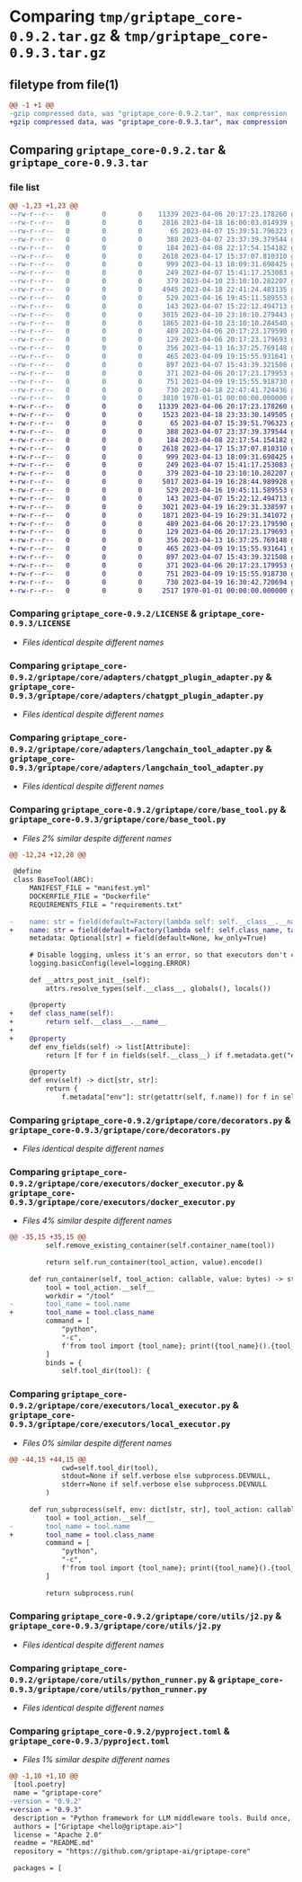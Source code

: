 # Comparing `tmp/griptape_core-0.9.2.tar.gz` & `tmp/griptape_core-0.9.3.tar.gz`

## filetype from file(1)

```diff
@@ -1 +1 @@
-gzip compressed data, was "griptape_core-0.9.2.tar", max compression
+gzip compressed data, was "griptape_core-0.9.3.tar", max compression
```

## Comparing `griptape_core-0.9.2.tar` & `griptape_core-0.9.3.tar`

### file list

```diff
@@ -1,23 +1,23 @@
--rw-r--r--   0        0        0    11339 2023-04-06 20:17:23.178260 griptape_core-0.9.2/LICENSE
--rw-r--r--   0        0        0     2816 2023-04-18 16:00:03.014939 griptape_core-0.9.2/README.md
--rw-r--r--   0        0        0       65 2023-04-07 15:39:51.796323 griptape_core-0.9.2/griptape/__init__.py
--rw-r--r--   0        0        0      388 2023-04-07 23:37:39.379544 griptape_core-0.9.2/griptape/core/__init__.py
--rw-r--r--   0        0        0      184 2023-04-08 22:17:54.154182 griptape_core-0.9.2/griptape/core/adapters/__init__.py
--rw-r--r--   0        0        0     2618 2023-04-17 15:37:07.810310 griptape_core-0.9.2/griptape/core/adapters/chatgpt_plugin_adapter.py
--rw-r--r--   0        0        0      999 2023-04-13 18:09:31.698425 griptape_core-0.9.2/griptape/core/adapters/langchain_tool_adapter.py
--rw-r--r--   0        0        0      249 2023-04-07 15:41:17.253083 griptape_core-0.9.2/griptape/core/base_adapter.py
--rw-r--r--   0        0        0      379 2023-04-10 23:10:10.282207 griptape_core-0.9.2/griptape/core/base_executor.py
--rw-r--r--   0        0        0     4945 2023-04-18 22:41:24.483135 griptape_core-0.9.2/griptape/core/base_tool.py
--rw-r--r--   0        0        0      529 2023-04-16 19:45:11.589553 griptape_core-0.9.2/griptape/core/decorators.py
--rw-r--r--   0        0        0      143 2023-04-07 15:22:12.494713 griptape_core-0.9.2/griptape/core/executors/__init__.py
--rw-r--r--   0        0        0     3015 2023-04-10 23:10:10.279443 griptape_core-0.9.2/griptape/core/executors/docker_executor.py
--rw-r--r--   0        0        0     1865 2023-04-10 23:10:10.284540 griptape_core-0.9.2/griptape/core/executors/local_executor.py
--rw-r--r--   0        0        0      489 2023-04-06 20:17:23.179590 griptape_core-0.9.2/griptape/core/resources/chatgpt_plugin_adapter/ai-plugin.json.j2
--rw-r--r--   0        0        0      129 2023-04-06 20:17:23.179693 griptape_core-0.9.2/griptape/core/resources/docker_executor/Dockerfile
--rw-r--r--   0        0        0      356 2023-04-13 16:37:25.769148 griptape_core-0.9.2/griptape/core/utils/__init__.py
--rw-r--r--   0        0        0      465 2023-04-09 19:15:55.931641 griptape_core-0.9.2/griptape/core/utils/command_runner.py
--rw-r--r--   0        0        0      897 2023-04-07 15:43:39.321508 griptape_core-0.9.2/griptape/core/utils/j2.py
--rw-r--r--   0        0        0      371 2023-04-06 20:17:23.179953 griptape_core-0.9.2/griptape/core/utils/manifest_validator.py
--rw-r--r--   0        0        0      751 2023-04-09 19:15:55.918730 griptape_core-0.9.2/griptape/core/utils/python_runner.py
--rw-r--r--   0        0        0      730 2023-04-18 22:47:41.724436 griptape_core-0.9.2/pyproject.toml
--rw-r--r--   0        0        0     3810 1970-01-01 00:00:00.000000 griptape_core-0.9.2/PKG-INFO
+-rw-r--r--   0        0        0    11339 2023-04-06 20:17:23.178260 griptape_core-0.9.3/LICENSE
+-rw-r--r--   0        0        0     1523 2023-04-18 23:33:30.149505 griptape_core-0.9.3/README.md
+-rw-r--r--   0        0        0       65 2023-04-07 15:39:51.796323 griptape_core-0.9.3/griptape/__init__.py
+-rw-r--r--   0        0        0      388 2023-04-07 23:37:39.379544 griptape_core-0.9.3/griptape/core/__init__.py
+-rw-r--r--   0        0        0      184 2023-04-08 22:17:54.154182 griptape_core-0.9.3/griptape/core/adapters/__init__.py
+-rw-r--r--   0        0        0     2618 2023-04-17 15:37:07.810310 griptape_core-0.9.3/griptape/core/adapters/chatgpt_plugin_adapter.py
+-rw-r--r--   0        0        0      999 2023-04-13 18:09:31.698425 griptape_core-0.9.3/griptape/core/adapters/langchain_tool_adapter.py
+-rw-r--r--   0        0        0      249 2023-04-07 15:41:17.253083 griptape_core-0.9.3/griptape/core/base_adapter.py
+-rw-r--r--   0        0        0      379 2023-04-10 23:10:10.282207 griptape_core-0.9.3/griptape/core/base_executor.py
+-rw-r--r--   0        0        0     5017 2023-04-19 16:28:44.989928 griptape_core-0.9.3/griptape/core/base_tool.py
+-rw-r--r--   0        0        0      529 2023-04-16 19:45:11.589553 griptape_core-0.9.3/griptape/core/decorators.py
+-rw-r--r--   0        0        0      143 2023-04-07 15:22:12.494713 griptape_core-0.9.3/griptape/core/executors/__init__.py
+-rw-r--r--   0        0        0     3021 2023-04-19 16:29:31.338597 griptape_core-0.9.3/griptape/core/executors/docker_executor.py
+-rw-r--r--   0        0        0     1871 2023-04-19 16:29:31.341072 griptape_core-0.9.3/griptape/core/executors/local_executor.py
+-rw-r--r--   0        0        0      489 2023-04-06 20:17:23.179590 griptape_core-0.9.3/griptape/core/resources/chatgpt_plugin_adapter/ai-plugin.json.j2
+-rw-r--r--   0        0        0      129 2023-04-06 20:17:23.179693 griptape_core-0.9.3/griptape/core/resources/docker_executor/Dockerfile
+-rw-r--r--   0        0        0      356 2023-04-13 16:37:25.769148 griptape_core-0.9.3/griptape/core/utils/__init__.py
+-rw-r--r--   0        0        0      465 2023-04-09 19:15:55.931641 griptape_core-0.9.3/griptape/core/utils/command_runner.py
+-rw-r--r--   0        0        0      897 2023-04-07 15:43:39.321508 griptape_core-0.9.3/griptape/core/utils/j2.py
+-rw-r--r--   0        0        0      371 2023-04-06 20:17:23.179953 griptape_core-0.9.3/griptape/core/utils/manifest_validator.py
+-rw-r--r--   0        0        0      751 2023-04-09 19:15:55.918730 griptape_core-0.9.3/griptape/core/utils/python_runner.py
+-rw-r--r--   0        0        0      730 2023-04-19 16:30:42.720694 griptape_core-0.9.3/pyproject.toml
+-rw-r--r--   0        0        0     2517 1970-01-01 00:00:00.000000 griptape_core-0.9.3/PKG-INFO
```

### Comparing `griptape_core-0.9.2/LICENSE` & `griptape_core-0.9.3/LICENSE`

 * *Files identical despite different names*

### Comparing `griptape_core-0.9.2/griptape/core/adapters/chatgpt_plugin_adapter.py` & `griptape_core-0.9.3/griptape/core/adapters/chatgpt_plugin_adapter.py`

 * *Files identical despite different names*

### Comparing `griptape_core-0.9.2/griptape/core/adapters/langchain_tool_adapter.py` & `griptape_core-0.9.3/griptape/core/adapters/langchain_tool_adapter.py`

 * *Files identical despite different names*

### Comparing `griptape_core-0.9.2/griptape/core/base_tool.py` & `griptape_core-0.9.3/griptape/core/base_tool.py`

 * *Files 2% similar despite different names*

```diff
@@ -12,24 +12,28 @@
 
 @define
 class BaseTool(ABC):
     MANIFEST_FILE = "manifest.yml"
     DOCKERFILE_FILE = "Dockerfile"
     REQUIREMENTS_FILE = "requirements.txt"
 
-    name: str = field(default=Factory(lambda self: self.__class__.__name__, takes_self=True), kw_only=True)
+    name: str = field(default=Factory(lambda self: self.class_name, takes_self=True), kw_only=True)
     metadata: Optional[str] = field(default=None, kw_only=True)
 
     # Disable logging, unless it's an error, so that executors don't capture it as subprocess output.
     logging.basicConfig(level=logging.ERROR)
 
     def __attrs_post_init__(self):
         attrs.resolve_types(self.__class__, globals(), locals())
 
     @property
+    def class_name(self):
+        return self.__class__.__name__
+
+    @property
     def env_fields(self) -> list[Attribute]:
         return [f for f in fields(self.__class__) if f.metadata.get("env")]
 
     @property
     def env(self) -> dict[str, str]:
         return {
             f.metadata["env"]: str(getattr(self, f.name)) for f in self.env_fields if getattr(self, f.name)
```

### Comparing `griptape_core-0.9.2/griptape/core/decorators.py` & `griptape_core-0.9.3/griptape/core/decorators.py`

 * *Files identical despite different names*

### Comparing `griptape_core-0.9.2/griptape/core/executors/docker_executor.py` & `griptape_core-0.9.3/griptape/core/executors/docker_executor.py`

 * *Files 4% similar despite different names*

```diff
@@ -35,15 +35,15 @@
         self.remove_existing_container(self.container_name(tool))
 
         return self.run_container(tool_action, value).encode()
 
     def run_container(self, tool_action: callable, value: bytes) -> str:
         tool = tool_action.__self__
         workdir = "/tool"
-        tool_name = tool.name
+        tool_name = tool.class_name
         command = [
             "python",
             "-c",
             f'from tool import {tool_name}; print({tool_name}().{tool_action.__name__}({value}))'
         ]
         binds = {
             self.tool_dir(tool): {
```

### Comparing `griptape_core-0.9.2/griptape/core/executors/local_executor.py` & `griptape_core-0.9.3/griptape/core/executors/local_executor.py`

 * *Files 0% similar despite different names*

```diff
@@ -44,15 +44,15 @@
             cwd=self.tool_dir(tool),
             stdout=None if self.verbose else subprocess.DEVNULL,
             stderr=None if self.verbose else subprocess.DEVNULL
         )
 
     def run_subprocess(self, env: dict[str, str], tool_action: callable, value: bytes) -> subprocess.CompletedProcess:
         tool = tool_action.__self__
-        tool_name = tool.name
+        tool_name = tool.class_name
         command = [
             "python",
             "-c",
             f'from tool import {tool_name}; print({tool_name}().{tool_action.__name__}({value}))'
         ]
 
         return subprocess.run(
```

### Comparing `griptape_core-0.9.2/griptape/core/utils/j2.py` & `griptape_core-0.9.3/griptape/core/utils/j2.py`

 * *Files identical despite different names*

### Comparing `griptape_core-0.9.2/griptape/core/utils/python_runner.py` & `griptape_core-0.9.3/griptape/core/utils/python_runner.py`

 * *Files identical despite different names*

### Comparing `griptape_core-0.9.2/pyproject.toml` & `griptape_core-0.9.3/pyproject.toml`

 * *Files 1% similar despite different names*

```diff
@@ -1,10 +1,10 @@
 [tool.poetry]
 name = "griptape-core"
-version = "0.9.2"
+version = "0.9.3"
 description = "Python framework for LLM middleware tools. Build once, run anywhere."
 authors = ["Griptape <hello@griptape.ai>"]
 license = "Apache 2.0"
 readme = "README.md"
 repository = "https://github.com/griptape-ai/griptape-core"
 
 packages = [
```

